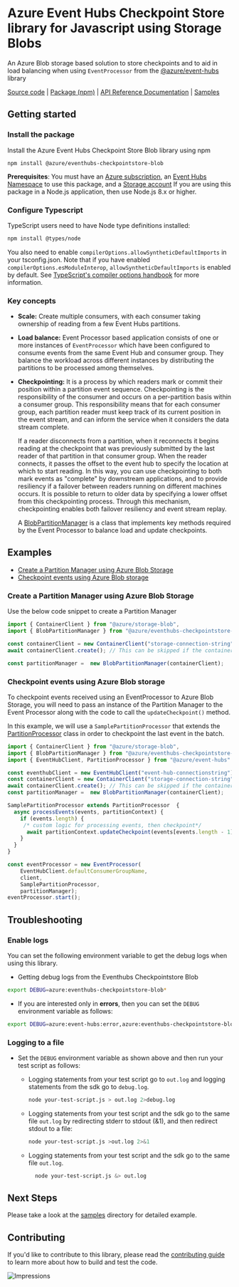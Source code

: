 # Azure Event Hubs Checkpoint Store library for Javascript using Storage Blobs

An Azure Blob storage based solution to store checkpoints and to aid in load balancing when using `EventProcessor` from the [@azure/event-hubs](https://www.npmjs.com/package/@azure/event-hubs) library

[Source code](https://github.com/Azure/azure-sdk-for-js/tree/master/sdk/eventhub/eventhubs-checkpointstore-blob) | [Package (npm)](https://www.npmjs.com/package/@azure/eventhubs-checkpointstore-blob) | [API Reference Documentation](https://azure.github.io/azure-sdk-for-js/eventhubs-checkpointstore-blob/index.html) | [Samples](https://github.com/Azure/azure-sdk-for-js/tree/master/sdk/eventhub/eventhubs-checkpointstore-blob/samples)

## Getting started

### Install the package

Install the Azure Event Hubs Checkpoint Store Blob library using npm

`npm install @azure/eventhubs-checkpointstore-blob`

**Prerequisites**: You must have an [Azure subscription](https://azure.microsoft.com/free/), an
[Event Hubs Namespace](https://docs.microsoft.com/en-us/azure/event-hubs/) to use this package, and a [Storage account](https://docs.microsoft.com/en-us/azure/storage/blobs/storage-blobs-introduction)
If you are using this package in a Node.js application, then use Node.js 8.x or higher.

### Configure Typescript

TypeScript users need to have Node type definitions installed:

```bash
npm install @types/node
```

You also need to enable `compilerOptions.allowSyntheticDefaultImports` in your tsconfig.json. Note that if you have enabled `compilerOptions.esModuleInterop`, `allowSyntheticDefaultImports` is enabled by default. See [TypeScript's compiler options handbook](https://www.typescriptlang.org/docs/handbook/compiler-options.html) for more information.

### Key concepts

- **Scale:** Create multiple consumers, with each consumer taking ownership of reading from a few Event Hubs partitions.

- **Load balance:** Event Processor based application consists of one or more instances of `EventProcessor` which have been
  configured to consume events from the same Event Hub and consumer group. They balance the
  workload across different instances by distributing the partitions to be processed among themselves.

- **Checkpointing:** It is a process by which readers mark or commit their position within a partition event sequence. Checkpointing is the responsibility of the consumer and
  occurs on a per-partition basis within a consumer group. This responsibility means that for each consumer group, each partition reader must keep track of its current position
  in the event stream, and can inform the service when it considers the data stream complete.

  If a reader disconnects from a partition, when it reconnects it begins reading at the checkpoint that was previously submitted by the last reader of that partition in that consumer group.
  When the reader connects, it passes the offset to the event hub to specify the location at which to start reading. In this way, you can use checkpointing to both mark events as "complete" by downstream applications,
  and to provide resiliency if a failover between readers running on different machines occurs. It is possible to return to older data by specifying a lower offset from this checkpointing process.
  Through this mechanism, checkpointing enables both failover resiliency and event stream replay.

  A [BlobPartitionManager](https://azure.github.io/azure-sdk-for-js/eventhubs-checkpointstore-blob/classes/blobpartitionmanager.html) is a class that implements key methods required by the Event Processor to balance load and update checkpoints.

## Examples

- [Create a Partition Manager using Azure Blob Storage](#create-a-partition-manager-using-azure-blob-storage)
- [Checkpoint events using Azure Blob storage](#checkpoint-events-using-azure-blob-storage)

### Create a Partition Manager using Azure Blob Storage

Use the below code snippet to create a Partition Manager

```javascript
import { ContainerClient } from "@azure/storage-blob",
import { BlobPartitionManager } from "@azure/eventhubs-checkpointstore-blob"

const containerClient = new ContainerClient("storage-connection-string", "container-name");
await containerClient.create(); // This can be skipped if the container already exists

const partitionManager =  new BlobPartitionManager(containerClient);
```

### Checkpoint events using Azure Blob storage

To checkpoint events received using an EventProcessor to Azure Blob Storage, you will need to pass an instance of the Partition Manager to the Event Processor along with the code to call the `updateCheckpoint()` method.

In this example, we will use a `SamplePartitionProcessor` that extends the [PartitionProcessor](https://azure.github.io/azure-sdk-for-js/event-hubs/classes/partitionprocessor.html) class in order to checkpoint the last event in the batch.

```javascript
import { ContainerClient } from "@azure/storage-blob",
import { BlobPartitionManager } from "@azure/eventhubs-checkpointstore-blob"
import { EventHubClient, PartitionProcessor } from "@azure/event-hubs"

const eventhubClient = new EventHubClient("event-hub-connectionstring")
const containerClient = new ContainerClient("storage-connection-string", "container-name");
await containerClient.create(); // This can be skipped if the container already exists
const partitionManager =  new BlobPartitionManager(containerClient);

SamplePartitionProcessor extends PartitionProcessor  {
  async processEvents(events, partitionContext) {
    if (events.length) {
     /* custom logic for processing events, then checkpoint*/
      await partitionContext.updateCheckpoint(events[events.length - 1]);
    } 
  }
}

const eventProcessor = new EventProcessor(
    EventHubClient.defaultConsumerGroupName,
    client,
    SamplePartitionProcessor,
    partitionManager);
eventProcessor.start();
```

## Troubleshooting

### Enable logs

You can set the following environment variable to get the debug logs when using this library.

- Getting debug logs from the Eventhubs Checkpointstore Blob

```bash
export DEBUG=azure:eventhubs-checkpointstore-blob*
```

- If you are interested only in **errors**, then you can set the `DEBUG` environment variable as follows:

```bash
export DEBUG=azure:event-hubs:error,azure:eventhubs-checkpointstore-blob:error
```

### Logging to a file

- Set the `DEBUG` environment variable as shown above and then run your test script as follows:

  - Logging statements from your test script go to `out.log` and logging statements from the sdk go to `debug.log`.
    ```bash
    node your-test-script.js > out.log 2>debug.log
    ```
  - Logging statements from your test script and the sdk go to the same file `out.log` by redirecting stderr to stdout (&1), and then redirect stdout to a file:
    ```bash
    node your-test-script.js >out.log 2>&1
    ```
  - Logging statements from your test script and the sdk go to the same file `out.log`.

    ```bash
      node your-test-script.js &> out.log
    ```

## Next Steps

Please take a look at the [samples](https://github.com/Azure/azure-sdk-for-js/tree/master/sdk/eventhub/eventhubs-checkpointstore-blob/samples)
directory for detailed example.

## Contributing

If you'd like to contribute to this library, please read the [contributing guide](../../../CONTRIBUTING.md) to learn more about how to build and test the code.

![Impressions](https://azure-sdk-impressions.azurewebsites.net/api/impressions/azure-sdk-for-js/sdk/eventhub/eventhubs-checkpointstore-blob/README.png)
